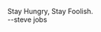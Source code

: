 <meta name="react-developer-portfolio"/>
<meta name="react"/>
<meta name="next"/>
<meta name="vue" />
<meta name="nuxt" />
<meta name="django" />
<meta name="flask" />
<meta name="front-end" />
<meta name="back-end" />
<meta name="full-stack"/>
<meta name="best-design"/><meta name="best-overview"/><meta name="brilliant-overview"/><meta name="best-github-profile"/><meta name="smart-github-profile"/><meta name="react-developer-overview"/>


Stay Hungry, Stay Foolish.</br>
--steve jobs
